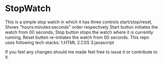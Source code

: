 # StopWatch
This is a simple stop watch in which it has three controls start/stop/reset, Shows "hours:minutes:seconds" order respectively
Start button initiates the watch from 00 seconds,
Stop button stops the watch where it is currently running,
Reset button re-initiates the watch from 00 seconds.
This repo uses following tech stacks:
1.HTML
2.CSS
3.javascript

If you feel any changes should me made feel free to issue it or contribute to it.
